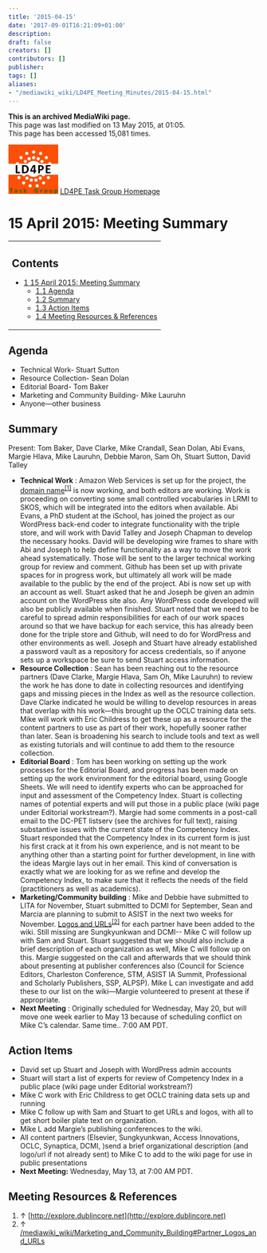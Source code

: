 ```yaml
---
title: '2015-04-15'
date: '2017-09-01T16:21:09+01:00'
description: 
draft: false
creators: []
contributors: []
publisher: 
tags: []
aliases:
- "/mediawiki_wiki/LD4PE_Meeting_Minutes/2015-04-15.html"
---
```


 **This is an archived MediaWiki page.**  
This page was last modified on 13 May 2015, at 01:05.  
This page has been accessed 15,081 times.

[<img alt="LD4PE logo" src="/mediawiki_wiki/images/Ld4pe.png" width="100" height="99">](/mediawiki_wiki/images/Ld4pe.png "LD4PE logo") [LD4PE Task Group Homepage](/mediawiki_wiki/Pet/ld4pe)

# 15 April 2015: Meeting Summary 
<table id="toc" class="toc">
  <tr>
    <td>
      <div id="toctitle">
        <h2>Contents</h2>
      </div>
      <ul>
        <li class="toclevel-1 tocsection-1">
          <a href="#15_April_2015:_Meeting_Summary"><span class="tocnumber">1</span> <span class="toctext">15 April 2015: Meeting Summary</span></a>
          <ul>
            <li class="toclevel-2 tocsection-2"><a href="#Agenda"><span class="tocnumber">1.1</span> <span class="toctext">Agenda</span></a></li>
            <li class="toclevel-2 tocsection-3"><a href="#Summary"><span class="tocnumber">1.2</span> <span class="toctext">Summary</span></a></li>
            <li class="toclevel-2 tocsection-4"><a href="#Action_Items"><span class="tocnumber">1.3</span> <span class="toctext">Action Items</span></a></li>
            <li class="toclevel-2 tocsection-5"><a href="#Meeting_Resources_.26_References"><span class="tocnumber">1.4</span> <span class="toctext">Meeting Resources &amp; References</span></a></li>
          </ul>
        </li>
      </ul>
    </td>
  </tr>
</table>


## Agenda 

- Technical Work- Stuart Sutton 
- Resource Collection- Sean Dolan
- Editorial Board- Tom Baker 
- Marketing and Community Building- Mike Lauruhn
- Anyone—other business

## Summary 

Present: Tom Baker, Dave Clarke, Mike Crandall, Sean Dolan, Abi Evans, Margie Hlava, Mike Lauruhn, Debbie Maron, Sam Oh, Stuart Sutton, David Talley

- **Technical Work** : Amazon Web Services is set up for the project, the [domain name](http://explore.dublincore.net)<sup id="cite_ref-0" class="reference"><a href="#cite_note-0">[1]</a></sup> is now working, and both editors are working. Work is proceeding on converting some small controlled vocabularies in LRMI to SKOS, which will be integrated into the editors when available. Abi Evans, a PhD student at the iSchool, has joined the project as our WordPress back-end coder to integrate functionality with the triple store, and will work with David Talley and Joseph Chapman to develop the necessary hooks. David will be developing wire frames to share with Abi and Joseph to help define functionality as a way to move the work ahead systematically. Those will be sent to the larger technical working group for review and comment. Github has been set up with private spaces for in progress work, but ultimately all work will be made available to the public by the end of the project. Abi is now set up with an account as well. Stuart asked that he and Joseph be given an admin account on the WordPress site also. Any WordPress code developed will also be publicly available when finished. Stuart noted that we need to be careful to spread admin responsibilities for each of our work spaces around so that we have backup for each service, this has already been done for the triple store and Github, will need to do for WordPress and other environments as well. Joseph and Stuart have already established a password vault as a repository for access credentials, so if anyone sets up a workspace be sure to send Stuart access information.
- **Resource Collection** : Sean has been reaching out to the resource partners (Dave Clarke, Margie Hlava, Sam Oh, Mike Lauruhn) to review the work he has done to date in collecting resources and identifying gaps and missing pieces in the Index as well as the resource collection. Dave Clarke indicated he would be willing to develop resources in areas that overlap with his work—this brought up the OCLC training data sets. Mike will work with Eric Childress to get these up as a resource for the content partners to use as part of their work, hopefully sooner rather than later. Sean is broadening his search to include tools and text as well as existing tutorials and will continue to add them to the resource collection.
- **Editorial Board** : Tom has been working on setting up the work processes for the Editorial Board, and progress has been made on setting up the work environment for the editorial board, using Google Sheets. We will need to identify experts who can be approached for input and assessment of the Competency Index. Stuart is collecting names of potential experts and will put those in a public place (wiki page under Editorial workstream?). Margie had some comments in a post-call email to the DC-PET listserv (see the archives for full text), raising substantive issues with the current state of the Competency Index. Stuart responded that the Competency Index in its current form is just his first crack at it from his own experience, and is not meant to be anything other than a starting point for further development, in line with the ideas Margie lays out in her email. This kind of conversation is exactly what we are looking for as we refine and develop the Competency Index, to make sure that it reflects the needs of the field (practitioners as well as academics).
- **Marketing/Community building** : Mike and Debbie have submitted to LITA for November, Stuart submitted to DCMI for September, Sean and Marcia are planning to submit to ASIST in the next two weeks for November. [Logos and URLs](/mediawiki_wiki/Marketing_and_Community_Building#Partner_Logos_and_URLs)<sup id="cite_ref-1" class="reference"><a href="#cite_note-1">[2]</a></sup> for each partner have been added to the wiki. Still missing are Sungkyunkwan and DCMI-- Mike C will follow up with Sam and Stuart. Stuart suggested that we should also include a brief description of each organization as well, Mike C will follow up on this. Margie suggested on the call and afterwards that we should think about presenting at publisher conferences also (Council for Science Editors, Charleston Conference, STM, ASIST IA Summit, Professional and Scholarly Publishers, SSP, ALPSP). Mike L can investigate and add these to our list on the wiki—Margie volunteered to present at these if appropriate. 
- **Next Meeting** : Originally scheduled for Wednesday, May 20, but will move one week earlier to May 13 because of scheduling conflict on Mike C’s calendar. Same time.. 7:00 AM PDT.

## Action Items 

- David set up Stuart and Joseph with WordPress admin accounts
- Stuart will start a list of experts for review of Competency Index in a public place (wiki page under Editorial workstream?)
- Mike C work with Eric Childress to get OCLC training data sets up and running
- Mike C follow up with Sam and Stuart to get URLs and logos, with all to get short boiler plate text on organization.
- Mike L add Margie’s publishing conferences to the wiki.
- All content partners (Elsevier, Sungkyunkwan, Access Innovations, OCLC, Synaptica, DCMI, )send a brief organizational description (and logo/url if not already sent) to Mike C to add to the wiki page for use in public presentations 
- **Next Meeting:** Wednesday, May 13, at 7:00 AM PDT.

## Meeting Resources & References 

1. ↑ [http://explore.dublincore.net](http://explore.dublincore.net)
2. ↑ [/mediawiki_wiki/Marketing\_and\_Community\_Building#Partner\_Logos\_and\_URLs](/mediawiki_wiki/Marketing_and_Community_Building#Partner_Logos_and_URLs)

